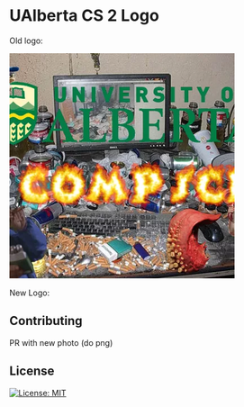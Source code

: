 # UAlberta CS 2 Logo

Old logo:

![ref.webp](./ref.webp)

New Logo:


## Contributing

PR with new photo (do png)

## License

[![License: MIT](https://img.shields.io/badge/License-MIT-blue.svg)](https://opensource.org/licenses/MIT) 

